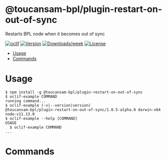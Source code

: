 @toucansam-bpl/plugin-restart-on-out-of-sync
============================================

Restarts BPL node when it becomes out of sync

[![oclif](https://img.shields.io/badge/cli-oclif-brightgreen.svg)](https://oclif.io)
[![Version](https://img.shields.io/npm/v/@toucansam-bpl/plugin-restart-on-out-of-sync.svg)](https://npmjs.org/package/@toucansam-bpl/plugin-restart-on-out-of-sync)
[![Downloads/week](https://img.shields.io/npm/dw/@toucansam-bpl/plugin-restart-on-out-of-sync.svg)](https://npmjs.org/package/@toucansam-bpl/plugin-restart-on-out-of-sync)
[![License](https://img.shields.io/npm/l/@toucansam-bpl/plugin-restart-on-out-of-sync.svg)](https://github.com/toucansam-bpl/plugin-restart-on-out-of-sync/blob/master/package.json)

<!-- toc -->
* [Usage](#usage)
* [Commands](#commands)
<!-- tocstop -->
# Usage
<!-- usage -->
```sh-session
$ npm install -g @toucansam-bpl/plugin-restart-on-out-of-sync
$ oclif-example COMMAND
running command...
$ oclif-example (-v|--version|version)
@toucansam-bpl/plugin-restart-on-out-of-sync/1.0.5-alpha.0 darwin-x64 node-v11.13.0
$ oclif-example --help [COMMAND]
USAGE
  $ oclif-example COMMAND
...
```
<!-- usagestop -->
# Commands
<!-- commands -->

<!-- commandsstop -->
